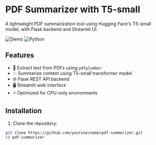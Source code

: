 # PDF Summarizer with T5-small

A lightweight PDF summarization tool using Hugging Face's T5-small model, with Flask backend and Streamlit UI.

![Demo](https://img.shields.io/badge/Demo-Available-green) ![Python](https://img.shields.io/badge/Python-3.8%2B-blue)

## Features

- 📄 Extract text from PDFs using `pdfplumber`
- ✨ Summarize content using T5-small transformer model
- 🌐 Flask REST API backend
- 🖥️ Streamlit web interface
- ⚡ Optimized for CPU-only environments

## Installation

1. Clone the repository:
```bash
git clone https://github.com/yourusername/pdf-summarizer.git
cd pdf-summarizer
